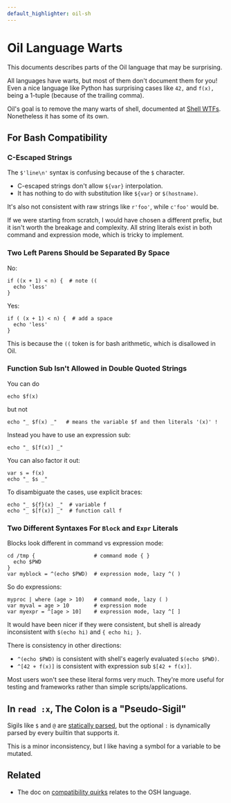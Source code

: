 ```yaml
---
default_highlighter: oil-sh
---
```


Oil Language Warts
==================

This documents describes parts of the Oil language that may be surprising.

All languages have warts, but most of them don't document them for you!  Even a
nice language like Python has surprising cases like `42,` and `f(x),` being a
1-tuple (because of the trailing comma).

Oil's goal is to remove the many warts of shell, documented at [Shell
WTFs][wtfs].  Nonetheless it has some of its own.

[wtfs]: https://github.com/oilshell/oil/wiki/Shell-WTFs

<div id="toc">
</div>

## For Bash Compatibility

### C-Escaped Strings

The `$'line\n'` syntax is confusing because of the `$` character.

- C-escaped strings don't allow `${var}` interpolation.
- It has nothing to do with substitution like `${var}` or `$(hostname)`.

It's also not consistent with raw strings like `r'foo'`, while `c'foo'` would
be.

If we were starting from scratch, I would have chosen a different prefix, but
it isn't worth the breakage and complexity.  All string literals exist in both
command and expression mode, which is tricky to implement.

### Two Left Parens Should be Separated By Space

No:

    if ((x + 1) < n) {  # note ((
      echo 'less'
    }

Yes:

    if ( (x + 1) < n) {  # add a space
      echo 'less'
    }

This is because the `((` token is for bash arithmetic, which is disallowed in
Oil.

### Function Sub Isn't Allowed in Double Quoted Strings

You can do

    echo $f(x)

but not

    echo "_ $f(x) _"   # means the variable $f and then literals '(x)' !

Instead you have to use an expression sub:

    echo "_ $[f(x)] _"

You can also factor it out:

    var s = f(x)
    echo "_ $s _"

To disambiguate the cases, use explicit braces:

    echo "_ ${f}(x) _"  # variable f
    echo "_ $[f(x)] _"  # function call f

### Two Different Syntaxes For `Block` and `Expr` Literals

Blocks look different in command vs expression mode:

    cd /tmp {                   # command mode { }
      echo $PWD
    }
    var myblock = ^(echo $PWD)  # expression mode, lazy ^( )

So do expressions:

    myproc | where (age > 10)   # command mode, lazy ( )
    var myval = age > 10        # expression mode
    var myexpr = ^[age > 10]    # expression mode, lazy ^[ ]

It would have been nicer if they were consistent, but shell is already
inconsistent with `$(echo hi)` and `{ echo hi; }`.

There is consistency in other directions:

- `^(echo $PWD)` is consistent with shell's eagerly evaluated `$(echo $PWD)`.
- `^[42 + f(x)]` is consistent with expression sub `$[42 + f(x)]`.

Most users won't see these literal forms very much.  They're more useful for
testing and frameworks rather than simple scripts/applications.

## In `read :x`, The Colon is a "Pseudo-Sigil"

Sigils like `$` and `@` are [statically
parsed](https://www.oilshell.org/blog/2019/02/07.html), but the optional `:` is
dynamically parsed by every builtin that supports it.

This is a minor inconsistency, but I like having a symbol for a variable to be
mutated.

## Related 

- The doc on [compatibility quirks](quirks.html) relates to the OSH language.

